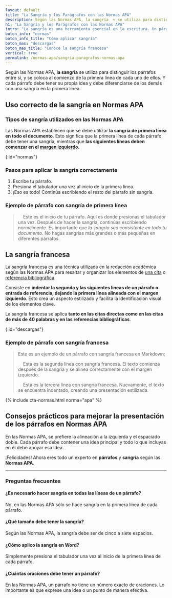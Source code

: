 ```yaml
---
layout: default
title: "La Sangría y los Parágrafos con las Normas APA"
description: Según las Normas APA, la sangría  ↪ se utiliza para distinguir los párrafos entre sí, y se coloca al comienzo de la primera línea de cada uno de ellos.
h1: "La Sangría y los Parágrafos con las Normas APA"
intro: "La sangría es una herramienta esencial en la escritura. Un párrafo es una serie de oraciones relacionadas que desarrollan una idea principal."
boton_info: "normas"
boton_info_title: "Cómo aplicar sangría"
boton_mas: "descargas"
boton_mas_title: "Conoce la sangría francesa"
vertical: true
permalink: /normas-apa/sangria-paragrafos-normas-apa
---
```

Según las Normas APA, **la sangría** se utiliza para distinguir los párrafos entre sí, y se coloca al comienzo de la primera línea de cada uno de ellos. Y cada párrafo debe tener su propia idea y debe diferenciarse de los demás con una sangría en la primera línea.

## Uso correcto de la sangría en Normas APA

### Tipos de sangría utilizados en las Normas APA

Las Normas APA establecen que se debe utilizar **la sangría de primera línea en todo el documento**. Esto significa que la primera línea de cada párrafo debe tener una sangría, mientras que **las siguientes líneas deben comenzar en el [margen izquierdo]({{'normas-apa/margenes-normas-apa'|relative_url}} "Márgenes normas APA").**
<!-- Anclaje para que la barra fijada no cubra el siguiente subtítulo -->
{:id="normas"}

### Pasos para aplicar la sangría correctamente

1. Escribe tu párrafo.
2. Presiona el tabulador una vez al inicio de la primera línea.
3. ¡Eso es todo! Continúa escribiendo el resto del párrafo sin sangría.

### Ejemplo de párrafo con sangría de primera línea

>&nbsp;&nbsp;&nbsp;&nbsp;Este es el inicio de tu párrafo. Aquí es donde presionas el tabulador una vez. Después de hacer la sangría, continúas escribiendo normalmente. Es importante que *la sangría sea consistente en todo tu documento*. No hagas sangrías más grandes o más pequeñas en diferentes párrafos.  

## La sangría francesa

La sangría francesa es una técnica utilizada en la redacción académica según las Normas APA para resaltar y organizar los elementos de [una cita]({{'normas-apa/citas-normas-apa'|relative_url}} "Citas normas APA") o [referencia bibliográfica]({{'normas-apa/referencias-bibliograficas-normas-apa'|relative_url}} "Referencias normas APA").

Consiste en **indentar la segunda y las siguientes líneas de un párrafo o entrada de referencia, dejando la primera línea alineada con el margen izquierdo**. Esto crea un aspecto estilizado y facilita la identificación visual de los elementos clave.

La sangría francesa se aplica **tanto en las citas directas como en las citas de más de 40 palabras y en las referencias bibliográficas**.
<!-- Anclaje para que la barra fijada no cubra el siguiente subtítulo -->
{:id="descargas"}

### Ejemplo de párrafo con sangría francesa

> Este es un ejemplo de un párrafo con sangría francesa en Markdown:
>
>&nbsp;&nbsp;&nbsp;&nbsp;Esta es la segunda línea con sangría francesa. El texto comienza después de la sangría y se alinea correctamente con el margen izquierdo.
>
>&nbsp;&nbsp;&nbsp;&nbsp;Esta es la tercera línea con sangría francesa. Nuevamente, el texto se encuentra indentado, creando una presentación estilizada.

{% include cta-normas.html norma="apa" %}

## Consejos prácticos para mejorar la presentación de los párrafos en Normas APA

En las Normas APA, se prefiere la alineación a la izquierda y el espaciado doble. Cada párrafo debe contener una idea principal y todo lo que incluyas en él debe apoyar esa idea.

¡Felicidades! Ahora eres todo un experto en **párrafos** y **sangría** según las **Normas APA**.

----

### Preguntas frecuentes

#### ¿Es necesario hacer sangría en todas las líneas de un párrafo?

No, en las Normas APA sólo se hace sangría en la primera línea de cada párrafo.

#### ¿Qué tamaño debe tener la sangría?

Según las Normas APA, la sangría debe ser de cinco a siete espacios.

#### ¿Cómo aplico la sangría en Word?

Simplemente presiona el tabulador una vez al inicio de la primera línea de cada párrafo.

#### ¿Cuántas oraciones debe tener un párrafo?

En las Normas APA, un párrafo no tiene un número exacto de oraciones. Lo importante es que exprese una idea o un punto de manera efectiva.
